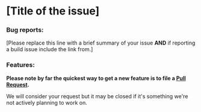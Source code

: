 # [Title of the issue]


### Bug reports:

[Please replace this line with a brief summary of your issue **AND** if reporting a build issue include the link from.]

### Features:

**Please note by far the quickest way to get a new feature is to file a [Pull Request](https://github.com/santoshvijapure/DS_with_hacktoberfest/pulls).**

We will consider your request but it may be closed if it's something we're not actively planning to work on.
